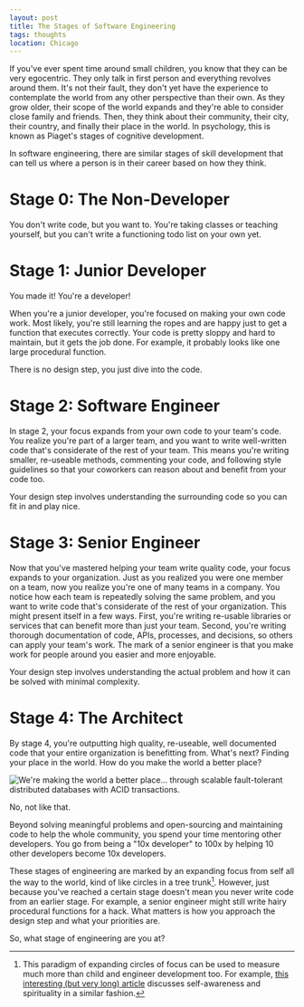 ```yaml
---
layout: post
title: The Stages of Software Engineering
tags: thoughts
location: Chicago
---
```


If you've ever spent time around small children, you know that they can be very egocentric. They only talk in first person and everything revolves around them. It's not their fault, they don't yet have the experience to contemplate the world from any other perspective than their own. As they grow older, their scope of the world expands and they're able to consider close family and friends. Then, they think about their community, their city, their country, and finally their place in the world. In psychology, this is known as Piaget's stages of cognitive development.

In software engineering, there are similar stages of skill development that can tell us where a person is in their career based on how they think.

# Stage 0: The Non-Developer

You don't write code, but you want to. You're taking classes or teaching yourself, but you can't write a functioning todo list on your own yet.

# Stage 1: Junior Developer

You made it! You're a developer!

When you're a junior developer, you're focused on making your own code work. Most likely, you're still learning the ropes and are happy just to get a function that executes correctly. Your code is pretty sloppy and hard to maintain, but it gets the job done. For example, it probably looks like one large procedural function.

There is no design step, you just dive into the code.

# Stage 2: Software Engineer

In stage 2, your focus expands from your own code to your team's code. You realize you're part of a larger team, and you want to write well-written code that's considerate of the rest of your team. This means you're writing smaller, re-useable methods, commenting your code, and following style guidelines so that your coworkers can reason about and benefit from your code too.

Your design step involves understanding the surrounding code so you can fit in and play nice.

# Stage 3: Senior Engineer

Now that you've mastered helping your team write quality code, your focus expands to your organization. Just as you realized you were one member on a team, now you realize you're one of many teams in a company. You notice how each team is repeatedly solving the same problem, and you want to write code that's considerate of the rest of your organization. This might present itself in a few ways. First, you're writing re-usable libraries or services that can benefit more than just your team. Second, you're writing thorough documentation of code, APIs, processes, and decisions, so others can apply your team's work. The mark of a senior engineer is that you make work for people around you easier and more enjoyable.

Your design step involves understanding the actual problem and how it can be solved with minimal complexity.

# Stage 4: The Architect

By stage 4, you're outputting high quality, re-useable, well documented code that your entire organization is benefitting from. What's next? Finding your place in the world. How do you make the world a better place? 

![We're making the world a better place... through scalable fault-tolerant distributed databases with ACID transactions.](http://heineventures.com/wp-content/uploads/2015/01/make-world-better-place-silicon-valley.gif)

<p class="caption">No, not like that.</p>

Beyond solving meaningful problems and open-sourcing and maintaining code to help the whole community, you spend your time mentoring other developers. You go from being a "10x developer" to 100x by helping 10 other developers become 10x developers. 

These stages of engineering are marked by an expanding focus from self all the way to the world, kind of like circles in a tree trunk[^1]. However, just because you've reached a certain stage doesn't mean you never write code from an earlier stage. For example, a senior engineer might still write hairy procedural functions for a hack. What matters is how you approach the design step and what your priorities are.

So, what stage of engineering are you at?

[^1]: This paradigm of expanding circles of focus can be used to measure much more than child and engineer development too. For example, [this interesting (but very long) article](http://waitbutwhy.com/2014/10/religion-for-the-nonreligious.html) discusses self-awareness and spirituality in a similar fashion.